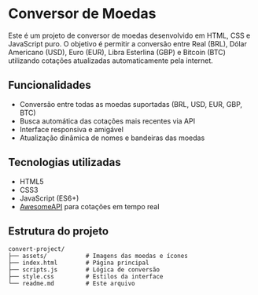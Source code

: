 # Conversor de Moedas

Este é um projeto de conversor de moedas desenvolvido em HTML, CSS e JavaScript puro. O objetivo é permitir a conversão entre Real (BRL), Dólar Americano (USD), Euro (EUR), Libra Esterlina (GBP) e Bitcoin (BTC) utilizando cotações atualizadas automaticamente pela internet.

## Funcionalidades
- Conversão entre todas as moedas suportadas (BRL, USD, EUR, GBP, BTC)
- Busca automática das cotações mais recentes via API
- Interface responsiva e amigável
- Atualização dinâmica de nomes e bandeiras das moedas

## Tecnologias utilizadas
- HTML5
- CSS3
- JavaScript (ES6+)
- [AwesomeAPI](https://docs.awesomeapi.com.br/api-de-moedas) para cotações em tempo real

## Estrutura do projeto
```
convert-project/
├── assets/           # Imagens das moedas e ícones
├── index.html        # Página principal
├── scripts.js        # Lógica de conversão
├── style.css         # Estilos da interface
└── readme.md         # Este arquivo
